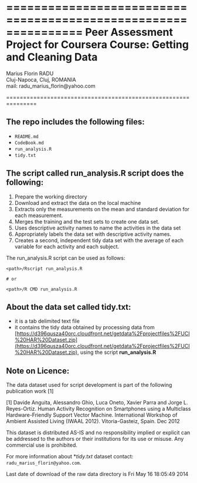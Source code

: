 ===============================================================
Peer Assessment Project for Coursera Course:  Getting and Cleaning Data
===============================================================
<p>Marius Florin RADU
<br>Cluj-Napoca, Cluj, ROMANIA
<br>mail: radu_marius_florin@yahoo.com</p>
===============================================================



The repo includes the following files:
---------------------------------------------------------------

- `README.md`
- `CodeBook.md`
- `run_analysis.R`
- `tidy.txt`


The script called run_analysis.R script does the following:
---------------------------------------------------------------
1. Prepare the working directory
2. Download and extract the data on the local machine
3. Extracts only the measurements on the mean and standard deviation for each measurement. 
4. Merges the training and the test sets to create one data set.
5. Uses descriptive activity names to name the activities in the data set
6. Appropriately labels the data set with descriptive activity names. 
7. Creates a second, independent tidy data set with the average of each variable for each activity and each subject. 


The run_analysis.R script can be used as follows:
```{r}
<path>/Rscript run_analysis.R

# or

<path>/R CMD run_analysis.R
```


About the data set called tidy.txt:
---------------------------------------------------------------
- it is a tab delimited text file 
- it contains the tidy data obtained by processing data from [https://d396qusza40orc.cloudfront.net/getdata%2Fprojectfiles%2FUCI%20HAR%20Dataset.zip](https://d396qusza40orc.cloudfront.net/getdata%2Fprojectfiles%2FUCI%20HAR%20Dataset.zip), using the script **run_analysis.R**


Note on Licence:
---------------------------------------------------------------
The data dataset used for script development is part of the following publication work [1] 

[1] Davide Anguita, Alessandro Ghio, Luca Oneto, Xavier Parra and Jorge L. Reyes-Ortiz. Human Activity Recognition on Smartphones using a Multiclass Hardware-Friendly Support Vector Machine. International Workshop of Ambient Assisted Living (IWAAL 2012). Vitoria-Gasteiz, Spain. Dec 2012

This dataset is distributed AS-IS and no responsibility implied or explicit can be addressed to the authors or their institutions for its use or misuse. Any commercial use is prohibited.

For more information about **tidy.txt* dataset contact: `radu_marius_florin@yahoo.com`.


Last date of download of the raw data directory is Fri May 16 18:05:49 2014
